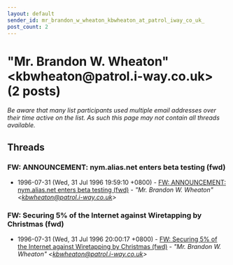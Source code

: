 ```yaml
---
layout: default
sender_id: mr_brandon_w_wheaton_kbwheaton_at_patrol_iway_co_uk_
post_count: 2
---
```


# "Mr. Brandon W. Wheaton" <kbwheaton<span>@</span>patrol.i-way.co.uk> (2 posts)

_Be aware that many list participants used multiple email addresses over their time active on the list. As such this page may not contain all threads available._

## Threads

### FW: ANNOUNCEMENT: nym.alias.net enters beta testing (fwd)
+ 1996-07-31 (Wed, 31 Jul 1996 19:59:10 +0800) - [FW: ANNOUNCEMENT: nym.alias.net enters beta testing (fwd)](/archive/1996/07/0a57cca415fb5f9d92d5c91667385f1d2b5d292b14f5ffdb094f8cc0cac12afb) - _"Mr. Brandon W. Wheaton" \<kbwheaton@patrol.i-way.co.uk\>_

### FW: Securing 5% of the Internet against Wiretapping by Christmas (fwd)
+ 1996-07-31 (Wed, 31 Jul 1996 20:00:17 +0800) - [FW: Securing 5% of the Internet against Wiretapping by Christmas (fwd)](/archive/1996/07/317ca414b501f82f237d69b650ce33926c70022a8266b795df360727537a2ba6) - _"Mr. Brandon W. Wheaton" \<kbwheaton@patrol.i-way.co.uk\>_

